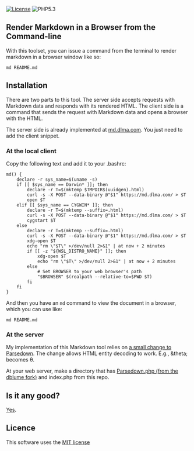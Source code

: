 [![License](https://img.shields.io/badge/license-MIT_license-blue.svg)](https://raw.githubusercontent.com/dblume/md-reader/master/LICENSE.txt)
![PHP5.3](https://img.shields.io/badge/php-%3E=5.3-blue.svg)

## Render Markdown in a Browser from the Command-line

With this toolset, you can issue a command from the terminal to render markdown
in a browser window like so:

    md README.md

## Installation

There are two parts to this tool. The server side accepts requests with Markdown
data and responds with its rendered HTML. The client side is a command that sends
the request with Markdown data and opens a browser with the HTML.

The server side is already implemented at [md.dlma.com](https://md.dlma.com).
You just need to add the client snippet.

### At the local client

Copy the following text and add it to your .bashrc:

    md() {
        declare -r sys_name=$(uname -s)
        if [[ $sys_name == Darwin* ]]; then
            declare -r T=$(mktemp $TMPDIR$(uuidgen).html)
            curl -s -X POST --data-binary @"$1" https://md.dlma.com/ > $T
            open $T
        elif [[ $sys_name == CYGWIN* ]]; then
            declare -r T=$(mktemp --suffix=.html)
            curl -s -X POST --data-binary @"$1" https://md.dlma.com/ > $T
            cygstart $T
        else
            declare -r T=$(mktemp --suffix=.html)
            curl -s -X POST --data-binary @"$1" https://md.dlma.com/ > $T
            xdg-open $T
            echo "rm \"$T\" >/dev/null 2>&1" | at now + 2 minutes
            if [[ -z "${WSL_DISTRO_NAME}" ]]; then
                xdg-open $T
                echo "rm \"$T\" >/dev/null 2>&1" | at now + 2 minutes
            else
                # Set BROWSER to your web browser's path
                "$BROWSER" $(realpath --relative-to=$PWD $T)
            fi
        fi
    }

And then you have an `md` command to view the document in a browser, which you can use like:

    md README.md

### At the server

My implementation of this Markdown tool relies on
[a small change to Parsedown](https://github.com/dblume/parsedown/commit/b9409c58075b74119f7626824fbf9585e9e59633#diff-ed0d3da57330712681e64f838087ea47).
The change allows HTML entity decoding to work. E.g., &amp;theta; becomes &theta;.

At your web server, make a directory that has [Parsedown.php (from the dblume fork)](https://github.com/dblume/parsedown)
and index.php from this repo.

## Is it any good?

[Yes](https://news.ycombinator.com/item?id=3067434).

## Licence

This software uses the [MIT license](https://raw.githubusercontent.com/dblume/md-reader/master/LICENSE.txt)
